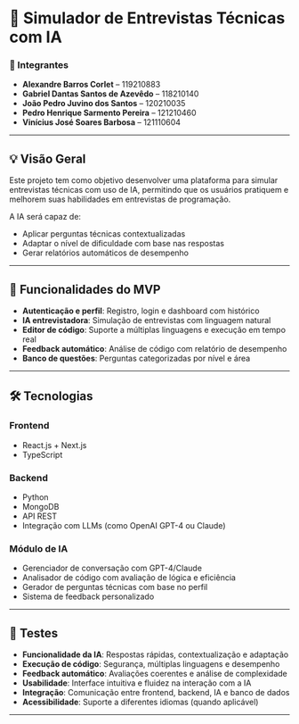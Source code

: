 # 🧠 Simulador de Entrevistas Técnicas com IA

### 👥 Integrantes

- **Alexandre Barros Corlet** – 119210883  
- **Gabriel Dantas Santos de Azevêdo** – 118210140  
- **João Pedro Juvino dos Santos** – 120210035  
- **Pedro Henrique Sarmento Pereira** – 121210460  
- **Vinícius José Soares Barbosa** – 121110604  

---

## 💡 Visão Geral

Este projeto tem como objetivo desenvolver uma plataforma para simular entrevistas técnicas com uso de IA, permitindo que os usuários pratiquem e melhorem suas habilidades em entrevistas de programação.

A IA será capaz de:

- Aplicar perguntas técnicas contextualizadas  
- Adaptar o nível de dificuldade com base nas respostas  
- Gerar relatórios automáticos de desempenho  

---

## 🔧 Funcionalidades do MVP

- **Autenticação e perfil**: Registro, login e dashboard com histórico  
- **IA entrevistadora**: Simulação de entrevistas com linguagem natural  
- **Editor de código**: Suporte a múltiplas linguagens e execução em tempo real  
- **Feedback automático**: Análise de código com relatório de desempenho  
- **Banco de questões**: Perguntas categorizadas por nível e área  

---

## 🛠️ Tecnologias

### Frontend

- React.js + Next.js  
- TypeScript  

### Backend

- Python  
- MongoDB  
- API REST  
- Integração com LLMs (como OpenAI GPT-4 ou Claude)

### Módulo de IA

- Gerenciador de conversação com GPT-4/Claude  
- Analisador de código com avaliação de lógica e eficiência  
- Gerador de perguntas técnicas com base no perfil  
- Sistema de feedback personalizado

---

## 🧪 Testes

- **Funcionalidade da IA**: Respostas rápidas, contextualização e adaptação  
- **Execução de código**: Segurança, múltiplas linguagens e desempenho  
- **Feedback automático**: Avaliações coerentes e análise de complexidade  
- **Usabilidade**: Interface intuitiva e fluidez na interação com a IA  
- **Integração**: Comunicação entre frontend, backend, IA e banco de dados  
- **Acessibilidade**: Suporte a diferentes idiomas (quando aplicável)

---
